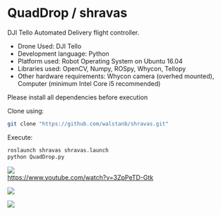 # QuadDrop / shravas

DJI Tello Automated Delivery flight controller.

- Drone Used: DJI Tello
- Development language: Python
- Platform used: Robot Operating System on Ubuntu 16.04
- Libraries used: OpenCV, Numpy, ROSpy, Whycon, Tellopy
- Other hardware requirements: Whycon camera (overhed mounted), Computer (minimum Intel Core i5
recommended)

Please install all dependencies before execution

Clone using:
```sh
git clone "https://github.com/walstanb/shravas.git"
```

Execute:
```sh
roslaunch shravas shravas.launch
python QuadDrop.py
```

[![](http://img.youtube.com/vi/3ZpPeTD-Gtk/0.jpg)](http://www.youtube.com/watch?v=3ZpPeTD-Gtk "QuadDrop Demonstration")\
https://www.youtube.com/watch?v=3ZpPeTD-Gtk
 
**![](https://lh6.googleusercontent.com/jxIRr7h1CGWM1juQs6QcfnN04Cgam8tDavs61m5kvXAbaa6L2Etmb0C_cIjhtjthoJCOd1jKm5F_kc0cSeUW0nzeENxKY6CPeBmKkPxDtvjcGJbeYTkr1PxTbGvkh_3i_IyqjSYQyVA)**


**![](https://lh3.googleusercontent.com/40bpkt95Bv9qw4K5kLbN7Br1wSEQ26u-ukU5_wT-S5F5rhaPM4Nd7s8h1WXCTceUuTVvLIjKph1jOC3Di1HKHMzSc2Ql0UN-Wi-E7kkeWWPFgzIdO_IlbrZGiM8H6BeOE356s5DGvns)**

